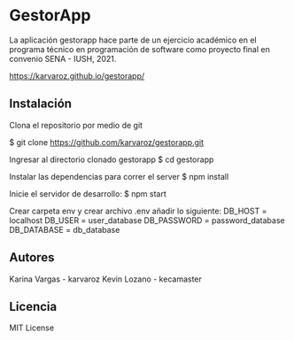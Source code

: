 # GestorApp #

La aplicación gestorapp hace parte de un ejercicio académico en el programa técnico en programación de software  como proyecto final en convenio SENA - IUSH, 2021.

https://karvaroz.github.io/gestorapp/


## Instalación ##
Clona el repositorio por medio de git

$ git clone https://github.com/karvaroz/gestorapp.git

Ingresar al directorio clonado gestorapp
$ cd gestorapp

Instalar las dependencias para correr el server
$ npm install

Inicie el servidor de desarrollo:
$ npm start

Crear carpeta env y crear archivo .env añadir lo siguiente:
DB_HOST = localhost
DB_USER = user_database
DB_PASSWORD = password_database
DB_DATABASE = db_database

## Autores
Karina Vargas - karvaroz
Kevin Lozano - kecamaster

## Licencia
MIT License

